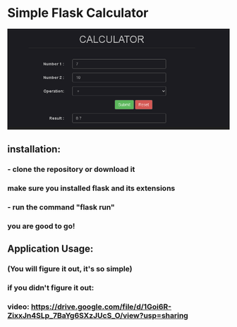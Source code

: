 # Simple Flask Calculator
![alt text](https://github.com/besology512/calculator_flask/blob/main/screenshot.png)
## installation:
### - clone the repository or download it
### make sure you installed flask and its extensions
### - run the command "flask run"
### you are good to go!

## Application Usage: 
   ### (You will figure it out, it's so simple)
   ### if you didn't figure it out:
   ###  video: https://drive.google.com/file/d/1Goi6R-ZixxJn4SLp_7BaYg6SXzJUcS_O/view?usp=sharing
     
